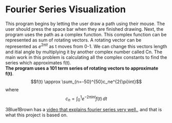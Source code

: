 # Fourier Series Visualization
This program begins by letting the user draw a path using their mouse.
The user should press the space bar when they are finished drawing.
Next, the program uses the path as a complex function. This complex function can be represented as sum
of rotating vectors. A rotating vector can be represented as $e^{2{\pi}it}$ as t moves from 0-1. We can
change this vectors length and itial angle by multiplying it by another complex number called Cn. The main work in
this problem is calculating all the complex constants to find the series which approximates f(t).  
**The program uses a 101 term series of rotating vectors to approximate f(t)**.      
  $$f(t) \approx \sum_{n=-50}^{50}c_ne^{2{\pi}int}$$   where    $$c_n = \int_{0}^{1} e^{-2{\pi}int}f(t) \,dt$$

3Blue1Brown has a [video that explains fourier series very
well.](https://www.youtube.com/watch?v=r6sGWTCMz2k&t=1315s), and that is what this project is based on.

